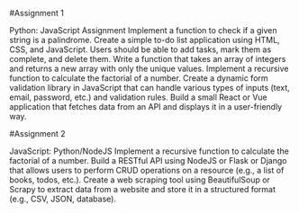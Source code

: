 #Assignment 1


Python: JavaScript Assignment
Implement a function to check if a given string is a palindrome.
Create a simple to-do list application using HTML, CSS, and JavaScript. Users should be able to add tasks, mark them as complete, and delete them.
Write a function that takes an array of integers and returns a new array with only the unique values.
Implement a recursive function to calculate the factorial of a number.
Create a dynamic form validation library in JavaScript that can handle various types of inputs (text, email, password, etc.) and validation rules.
Build a small React or Vue application that fetches data from an API and displays it in a user-friendly way.

#Assignment 2


JavaScript: Python/NodeJS
Implement a recursive function to calculate the factorial of a number.
Build a RESTful API using NodeJS or Flask or Django that allows users to perform CRUD operations on a resource (e.g., a list of books, todos, etc.).
Create a web scraping tool using BeautifulSoup or Scrapy to extract data from a website and store it in a structured format (e.g., CSV, JSON, database).
